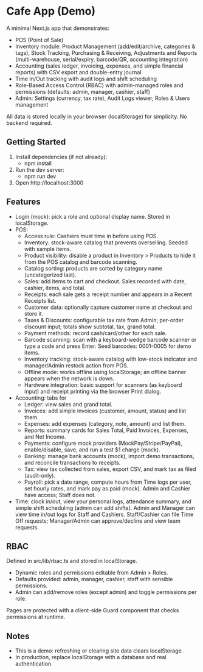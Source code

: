 # Cafe App (Demo)

A minimal Next.js app that demonstrates:
- POS (Point of Sale)
- Inventory module: Product Management (add/edit/archive, categories & tags), Stock Tracking, Purchasing & Receiving, Adjustments and Reports (multi-warehouse, serial/expiry, barcode/QR, accounting integration)
- Accounting (sales ledger, invoicing, expenses, and simple financial reports) with CSV export and double-entry journal
- Time In/Out tracking with audit logs and shift scheduling
- Role-Based Access Control (RBAC) with admin-managed roles and permissions (defaults: admin, manager, cashier, staff)
- Admin: Settings (currency, tax rate), Audit Logs viewer, Roles & Users management

All data is stored locally in your browser (localStorage) for simplicity. No backend required.

## Getting Started

1. Install dependencies (if not already):
   - npm install
2. Run the dev server:
   - npm run dev
3. Open http://localhost:3000

## Features

- Login (mock): pick a role and optional display name. Stored in localStorage.
- POS:
  - Access rule: Cashiers must time in before using POS.
  - Inventory: stock-aware catalog that prevents overselling. Seeded with sample items.
  - Product visibility: disable a product in Inventory > Products to hide it from the POS catalog and barcode scanning.
  - Catalog sorting: products are sorted by category name (uncategorized last).
  - Sales: add items to cart and checkout. Sales recorded with date, cashier, items, and total.
  - Receipts: each sale gets a receipt number and appears in a Recent Receipts list.
  - Customer data: optionally capture customer name at checkout and store it.
  - Taxes & Discounts: configurable tax rate from Admin; per-order discount input; totals show subtotal, tax, grand total.
  - Payment methods: record cash/card/other for each sale.
  - Barcode scanning: scan with a keyboard-wedge barcode scanner or type a code and press Enter. Seed barcodes: 0001–0005 for demo items.
  - Inventory tracking: stock-aware catalog with low-stock indicator and manager/Admin restock action from POS.
  - Offline mode: works offline using localStorage; an offline banner appears when the network is down.
  - Hardware integration: basic support for scanners (as keyboard input) and receipt printing via the browser Print dialog.
- Accounting: tabs for
  - Ledger: view sales and grand total.
  - Invoices: add simple invoices (customer, amount, status) and list them.
  - Expenses: add expenses (category, note, amount) and list them.
  - Reports: summary cards for Sales Total, Paid Invoices, Expenses, and Net Income.
  - Payments: configure mock providers (MockPay/Stripe/PayPal), enable/disable, save, and run a test $1 charge (mock).
  - Banking: manage bank accounts (mock), import demo transactions, and reconcile transactions to receipts.
  - Tax: view tax collected from sales, export CSV, and mark tax as filed (audit-only).
  - Payroll: pick a date range, compute hours from Time logs per user, set hourly rates, and mark pay as paid (mock).
  Admin and Cashier have access; Staff does not.
- Time: clock in/out, view your personal logs, attendance summary, and simple shift scheduling (admin can add shifts). Admin and Manager can view time in/out logs for Staff and Cashiers. Staff/Cashier can file Time Off requests; Manager/Admin can approve/decline and view team requests.

## RBAC

Defined in src/lib/rbac.ts and stored in localStorage.
- Dynamic roles and permissions editable from Admin > Roles.
- Defaults provided: admin, manager, cashier, staff with sensible permissions.
- Admin can add/remove roles (except admin) and toggle permissions per role.

Pages are protected with a client-side Guard component that checks permissions at runtime.

## Notes

- This is a demo: refreshing or clearing site data clears localStorage.
- In production, replace localStorage with a database and real authentication.

